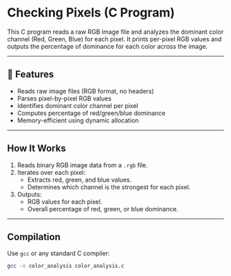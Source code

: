 # Checking Pixels (C Program)

This C program reads a raw RGB image file and analyzes the dominant color channel (Red, Green, Blue) for each pixel. It prints per-pixel RGB values and outputs the percentage of dominance for each color across the image.

---

## 📌 Features

- Reads raw image files (RGB format, no headers)
- Parses pixel-by-pixel RGB values
- Identifies dominant color channel per pixel
- Computes percentage of red/green/blue dominance
- Memory-efficient using dynamic allocation

---

## How It Works

1. Reads binary RGB image data from a `.rgb` file.
2. Iterates over each pixel:
   - Extracts red, green, and blue values.
   - Determines which channel is the strongest for each pixel.
3. Outputs:
   - RGB values for each pixel.
   - Overall percentage of red, green, or blue dominance.

---

## Compilation

Use `gcc` or any standard C compiler:

```bash
gcc -o color_analysis color_analysis.c
